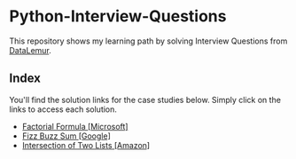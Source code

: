 # Python-Interview-Questions
This repository shows my learning path by solving Interview Questions from [DataLemur](https://datalemur.com/questions?category=Python&difficulty=Easy).

## Index
You'll find the solution links for the case studies below. Simply click on the links to access each solution.

 - [Factorial Formula [Microsoft]](https://github.com/Mati-DB/Python-Interview-Questions/blob/main/Factorial%20Function%20%5BMicrosoft%5D.md)
 - [Fizz Buzz Sum [Google]](https://github.com/Mati-DB/Python-Interview-Questions/blob/main/Fizz%20Buzz%20Sum%20%5BGoogle%5D.md)
 - [Intersection of Two Lists [Amazon]](https://github.com/Mati-DB/Python-Interview-Questions/blob/main/Intersection%20of%20Two%20Lists%20%5BAmazon%5D.md)
